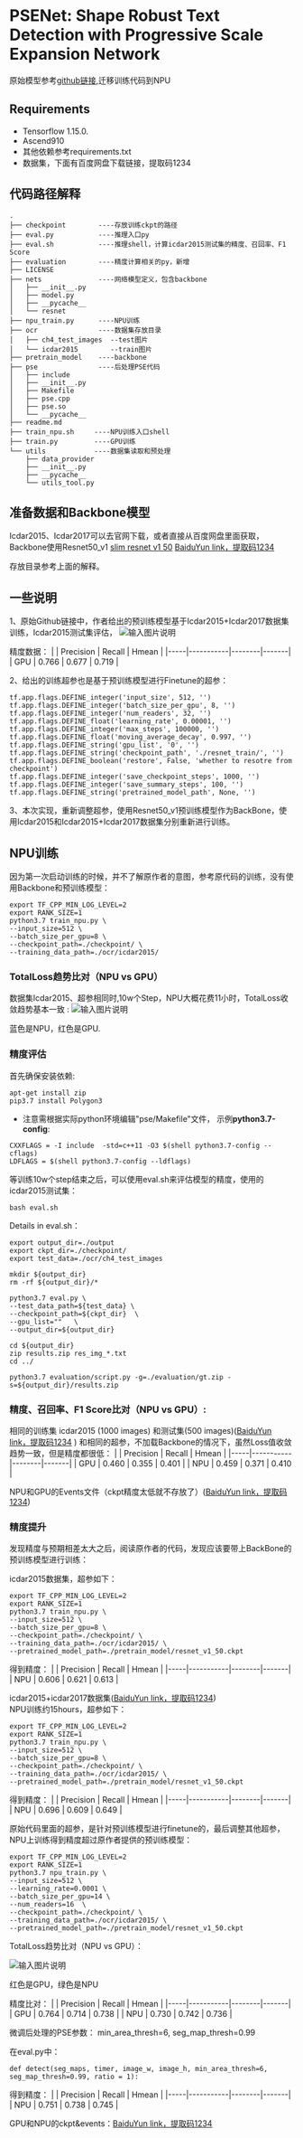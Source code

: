 # PSENet: Shape Robust Text Detection with Progressive Scale Expansion Network
原始模型参考[github链接](https://github.com/liuheng92/tensorflow_PSENet),迁移训练代码到NPU

## Requirements
- Tensorflow 1.15.0.
- Ascend910
- 其他依赖参考requirements.txt
- 数据集，下面有百度网盘下载链接，提取码1234

## 代码路径解释
```shell
.
├── checkpoint        ----存放训练ckpt的路径
├── eval.py           ----推理入口py     
├── eval.sh           ----推理shell，计算icdar2015测试集的精度、召回率、F1 Score
├── evaluation        ----精度计算相关的py，新增
├── LICENSE
├── nets              ----网络模型定义，包含backbone
│   ├── __init__.py
│   ├── model.py
│   ├── __pycache__
│   └── resnet
├── npu_train.py      ----NPU训练
├── ocr               ----数据集存放目录
│   ├── ch4_test_images  --test图片
│   └── icdar2015        --train图片
├── pretrain_model    ----backbone
├── pse               ----后处理PSE代码
│   ├── include
│   ├── __init__.py
│   ├── Makefile
│   ├── pse.cpp
│   ├── pse.so
│   └── __pycache__
├── readme.md
├── train_npu.sh     ----NPU训练入口shell
├── train.py         ----GPU训练
└── utils            ----数据集读取和预处理
    ├── data_provider
    ├── __init__.py
    ├── __pycache__
    └── utils_tool.py
```

## 准备数据和Backbone模型
Icdar2015、Icdar2017可以去官网下载，或者直接从百度网盘里面获取，Backbone使用Resnet50_v1 [slim resnet v1 50](http://download.tensorflow.org/models/resnet_v1_50_2016_08_28.tar.gz) [BaiduYun link，提取码1234](https://pan.baidu.com/s/1gh8q0WWoqWXHHtIumUG_Mg) 

存放目录参考上面的解释。

## 一些说明
1、原始Github链接中，作者给出的预训练模型基于Icdar2015+Icdar2017数据集训练，Icdar2015测试集评估，
![输入图片说明](https://images.gitee.com/uploads/images/2021/0219/235136_f88bf050_8432352.png "屏幕截图.png")

精度数据：
|     | Precision | Recall | Hmean |
|-----|-----------|--------|-------|
| GPU | 0.766     | 0.677  | 0.719 |

2、给出的训练超参也是基于预训练模型进行Finetune的超参：
```
tf.app.flags.DEFINE_integer('input_size', 512, '')
tf.app.flags.DEFINE_integer('batch_size_per_gpu', 8, '')
tf.app.flags.DEFINE_integer('num_readers', 32, '')
tf.app.flags.DEFINE_float('learning_rate', 0.00001, '')
tf.app.flags.DEFINE_integer('max_steps', 100000, '')
tf.app.flags.DEFINE_float('moving_average_decay', 0.997, '')
tf.app.flags.DEFINE_string('gpu_list', '0', '')
tf.app.flags.DEFINE_string('checkpoint_path', './resnet_train/', '')
tf.app.flags.DEFINE_boolean('restore', False, 'whether to resotre from checkpoint')
tf.app.flags.DEFINE_integer('save_checkpoint_steps', 1000, '')
tf.app.flags.DEFINE_integer('save_summary_steps', 100, '')
tf.app.flags.DEFINE_string('pretrained_model_path', None, '')
```
3、本次实现，重新调整超参，使用Resnet50_v1预训练模型作为BackBone，使用Icdar2015和Icdar2015+Icdar2017数据集分别重新进行训练。

## NPU训练
因为第一次启动训练的时候，并不了解原作者的意图，参考原代码的训练，没有使用Backbone和预训练模型：
```
export TF_CPP_MIN_LOG_LEVEL=2
export RANK_SIZE=1
python3.7 train_npu.py \
--input_size=512 \
--batch_size_per_gpu=8 \
--checkpoint_path=./checkpoint/ \
--training_data_path=./ocr/icdar2015/
```
### TotalLoss趋势比对（NPU vs GPU）
数据集Icdar2015、超参相同时,10w个Step，NPU大概花费11小时，TotalLoss收敛趋势基本一致 :
![输入图片说明](https://images.gitee.com/uploads/images/2021/0220/000403_b5cfae72_8432352.png "屏幕截图.png")

蓝色是NPU，红色是GPU.

### 精度评估
首先确保安装依赖:
```
apt-get install zip
pip3.7 install Polygon3
```
 - 注意需根据实际python环境编辑"pse/Makefile"文件， 示例**python3.7-config**:
```
CXXFLAGS = -I include  -std=c++11 -O3 $(shell python3.7-config --cflags)
LDFLAGS = $(shell python3.7-config --ldflags)
```
等训练10w个step结束之后，可以使用eval.sh来评估模型的精度，使用的icdar2015测试集：
```
bash eval.sh
```
Details in eval.sh：
```
export output_dir=./output
export ckpt_dir=./checkpoint/
export test_data=./ocr/ch4_test_images

mkdir ${output_dir}
rm -rf ${output_dir}/*

python3.7 eval.py \
--test_data_path=${test_data} \
--checkpoint_path=${ckpt_dir}  \
--gpu_list=""   \
--output_dir=${output_dir}

cd ${output_dir}
zip results.zip res_img_*.txt
cd ../

python3.7 evaluation/script.py -g=./evaluation/gt.zip -s=${output_dir}/results.zip
```
### 精度、召回率、F1 Score比对（NPU vs GPU）:
相同的训练集 icdar2015 (1000 images) 和测试集(500 images)([BaiduYun link，提取码1234](https://pan.baidu.com/s/12qlSPPZl2a8rAIqeMAMyUA) 
) 和相同的超参，不加载Backbone的情况下，虽然Loss值收敛趋势一致，但是精度都很低：
|     | Precision | Recall | Hmean |
|-----|-----------|--------|-------|
| GPU | 0.460     | 0.355  | 0.401 |
| NPU | 0.459     | 0.371  | 0.410 |

NPU和GPU的Events文件（ckpt精度太低就不存放了）([BaiduYun link，提取码1234](https://pan.baidu.com/s/1rxc7WabhieyXYvaNM9pQUw))

### 精度提升
发现精度与预期相差太大之后，阅读原作者的代码，发现应该要带上BackBone的预训练模型进行训练：

icdar2015数据集，超参如下：
```
export TF_CPP_MIN_LOG_LEVEL=2
export RANK_SIZE=1
python3.7 train_npu.py \
--input_size=512 \
--batch_size_per_gpu=8 \
--checkpoint_path=./checkpoint/ \
--training_data_path=./ocr/icdar2015/ \
--pretrained_model_path=./pretrain_model/resnet_v1_50.ckpt
```
得到精度：
|     | Precision | Recall | Hmean |
|-----|-----------|--------|-------|
| NPU | 0.606     | 0.621  | 0.613 |

icdar2015+icdar2017数据集([BaiduYun link，提取码1234](https://pan.baidu.com/s/1bmKVFuiDTpWg_TiYLDhnMg))\
NPU训练约15hours，超参如下：
```
export TF_CPP_MIN_LOG_LEVEL=2
export RANK_SIZE=1
python3.7 train_npu.py \
--input_size=512 \
--batch_size_per_gpu=8 \
--checkpoint_path=./checkpoint/ \
--training_data_path=./ocr/icdar2015/ \
--pretrained_model_path=./pretrain_model/resnet_v1_50.ckpt
```
得到精度：
|     | Precision | Recall | Hmean |
|-----|-----------|--------|-------|
| NPU | 0.696     | 0.609  | 0.649 |

原始代码里面的超参，是针对预训练模型进行finetune的，最后调整其他超参，NPU上训练得到精度超过原作者提供的预训练模型：
```
export TF_CPP_MIN_LOG_LEVEL=2
export RANK_SIZE=1
python3.7 npu_train.py \
--input_size=512 \
--learning_rate=0.0001 \
--batch_size_per_gpu=14 \
--num_readers=16  \
--checkpoint_path=./checkpoint/ \
--training_data_path=./ocr/icdar2015/ \
--pretrained_model_path=./pretrain_model/resnet_v1_50.ckpt
```
TotalLoss趋势比对（NPU vs GPU）：

![输入图片说明](https://images.gitee.com/uploads/images/2021/0220/002637_fe59b040_8432352.png "屏幕截图.png")

红色是GPU，绿色是NPU

精度比对：
|     | Precision | Recall | Hmean |
|-----|-----------|--------|-------|
| GPU | 0.764     | 0.714  | 0.738 |
| NPU | 0.730     | 0.742  | 0.736 |

微调后处理的PSE参数：
min_area_thresh=6, seg_map_thresh=0.99

在eval.py中：
```
def detect(seg_maps, timer, image_w, image_h, min_area_thresh=6, seg_map_thresh=0.99, ratio = 1):
```
得到精度：
|     | Precision | Recall | Hmean |
|-----|-----------|--------|-------|
| NPU | 0.751     | 0.738  | 0.745 |

GPU和NPU的ckpt&events：[BaiduYun link，提取码1234](https://pan.baidu.com/s/1oDi54CifBtWVIp6XsFluFQ)